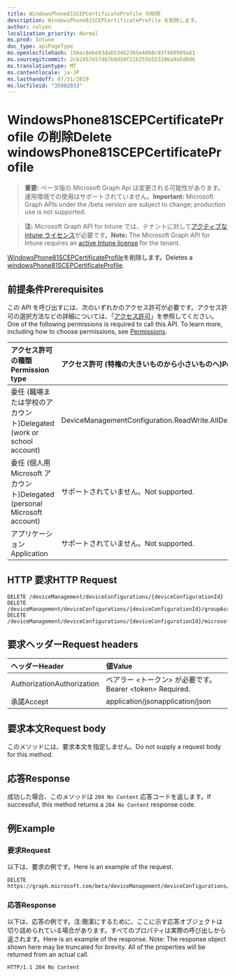 ```yaml
---
title: WindowsPhone81SCEPCertificateProfile の削除
description: WindowsPhone81SCEPCertificateProfile を削除します。
author: rolyon
localization_priority: Normal
ms.prod: Intune
doc_type: apiPageType
ms.openlocfilehash: 156ec8ebe93dab534b2365e40b0c93f488909a81
ms.sourcegitcommit: 2c62457e57467b8d50f21b255b553106a9a5d8d6
ms.translationtype: MT
ms.contentlocale: ja-JP
ms.lasthandoff: 07/31/2019
ms.locfileid: "35982033"
---
```

# <a name="delete-windowsphone81scepcertificateprofile"></a><span data-ttu-id="af495-103">WindowsPhone81SCEPCertificateProfile の削除</span><span class="sxs-lookup"><span data-stu-id="af495-103">Delete windowsPhone81SCEPCertificateProfile</span></span>

> <span data-ttu-id="af495-104">**重要:** ベータ版の Microsoft Graph Api は変更される可能性があります。運用環境での使用はサポートされていません。</span><span class="sxs-lookup"><span data-stu-id="af495-104">**Important:** Microsoft Graph APIs under the /beta version are subject to change; production use is not supported.</span></span>

> <span data-ttu-id="af495-105">**注:** Microsoft Graph API for Intune では、テナントに対して[アクティブな intune ライセンス](https://go.microsoft.com/fwlink/?linkid=839381)が必要です。</span><span class="sxs-lookup"><span data-stu-id="af495-105">**Note:** The Microsoft Graph API for Intune requires an [active Intune license](https://go.microsoft.com/fwlink/?linkid=839381) for the tenant.</span></span>

<span data-ttu-id="af495-106">[WindowsPhone81SCEPCertificateProfile](../resources/intune-deviceconfig-windowsphone81scepcertificateprofile.md)を削除します。</span><span class="sxs-lookup"><span data-stu-id="af495-106">Deletes a [windowsPhone81SCEPCertificateProfile](../resources/intune-deviceconfig-windowsphone81scepcertificateprofile.md).</span></span>

## <a name="prerequisites"></a><span data-ttu-id="af495-107">前提条件</span><span class="sxs-lookup"><span data-stu-id="af495-107">Prerequisites</span></span>
<span data-ttu-id="af495-p101">この API を呼び出すには、次のいずれかのアクセス許可が必要です。アクセス許可の選択方法などの詳細については、「[アクセス許可](/graph/permissions-reference)」を参照してください。</span><span class="sxs-lookup"><span data-stu-id="af495-p101">One of the following permissions is required to call this API. To learn more, including how to choose permissions, see [Permissions](/graph/permissions-reference).</span></span>

|<span data-ttu-id="af495-110">アクセス許可の種類</span><span class="sxs-lookup"><span data-stu-id="af495-110">Permission type</span></span>|<span data-ttu-id="af495-111">アクセス許可 (特権の大きいものから小さいものへ)</span><span class="sxs-lookup"><span data-stu-id="af495-111">Permissions (from most to least privileged)</span></span>|
|:---|:---|
|<span data-ttu-id="af495-112">委任 (職場または学校のアカウント)</span><span class="sxs-lookup"><span data-stu-id="af495-112">Delegated (work or school account)</span></span>|<span data-ttu-id="af495-113">DeviceManagementConfiguration.ReadWrite.All</span><span class="sxs-lookup"><span data-stu-id="af495-113">DeviceManagementConfiguration.ReadWrite.All</span></span>|
|<span data-ttu-id="af495-114">委任 (個人用 Microsoft アカウント)</span><span class="sxs-lookup"><span data-stu-id="af495-114">Delegated (personal Microsoft account)</span></span>|<span data-ttu-id="af495-115">サポートされていません。</span><span class="sxs-lookup"><span data-stu-id="af495-115">Not supported.</span></span>|
|<span data-ttu-id="af495-116">アプリケーション</span><span class="sxs-lookup"><span data-stu-id="af495-116">Application</span></span>|<span data-ttu-id="af495-117">サポートされていません。</span><span class="sxs-lookup"><span data-stu-id="af495-117">Not supported.</span></span>|

## <a name="http-request"></a><span data-ttu-id="af495-118">HTTP 要求</span><span class="sxs-lookup"><span data-stu-id="af495-118">HTTP Request</span></span>
<!-- {
  "blockType": "ignored"
}
-->
``` http
DELETE /deviceManagement/deviceConfigurations/{deviceConfigurationId}
DELETE /deviceManagement/deviceConfigurations/{deviceConfigurationId}/groupAssignments/{deviceConfigurationGroupAssignmentId}/deviceConfiguration
DELETE /deviceManagement/deviceConfigurations/{deviceConfigurationId}/microsoft.graph.windowsDomainJoinConfiguration/networkAccessConfigurations/{deviceConfigurationId}
```

## <a name="request-headers"></a><span data-ttu-id="af495-119">要求ヘッダー</span><span class="sxs-lookup"><span data-stu-id="af495-119">Request headers</span></span>
|<span data-ttu-id="af495-120">ヘッダー</span><span class="sxs-lookup"><span data-stu-id="af495-120">Header</span></span>|<span data-ttu-id="af495-121">値</span><span class="sxs-lookup"><span data-stu-id="af495-121">Value</span></span>|
|:---|:---|
|<span data-ttu-id="af495-122">Authorization</span><span class="sxs-lookup"><span data-stu-id="af495-122">Authorization</span></span>|<span data-ttu-id="af495-123">ベアラー &lt;トークン&gt; が必要です。</span><span class="sxs-lookup"><span data-stu-id="af495-123">Bearer &lt;token&gt; Required.</span></span>|
|<span data-ttu-id="af495-124">承諾</span><span class="sxs-lookup"><span data-stu-id="af495-124">Accept</span></span>|<span data-ttu-id="af495-125">application/json</span><span class="sxs-lookup"><span data-stu-id="af495-125">application/json</span></span>|

## <a name="request-body"></a><span data-ttu-id="af495-126">要求本文</span><span class="sxs-lookup"><span data-stu-id="af495-126">Request body</span></span>
<span data-ttu-id="af495-127">このメソッドには、要求本文を指定しません。</span><span class="sxs-lookup"><span data-stu-id="af495-127">Do not supply a request body for this method.</span></span>

## <a name="response"></a><span data-ttu-id="af495-128">応答</span><span class="sxs-lookup"><span data-stu-id="af495-128">Response</span></span>
<span data-ttu-id="af495-129">成功した場合、このメソッドは `204 No Content` 応答コードを返します。</span><span class="sxs-lookup"><span data-stu-id="af495-129">If successful, this method returns a `204 No Content` response code.</span></span>

## <a name="example"></a><span data-ttu-id="af495-130">例</span><span class="sxs-lookup"><span data-stu-id="af495-130">Example</span></span>

### <a name="request"></a><span data-ttu-id="af495-131">要求</span><span class="sxs-lookup"><span data-stu-id="af495-131">Request</span></span>
<span data-ttu-id="af495-132">以下は、要求の例です。</span><span class="sxs-lookup"><span data-stu-id="af495-132">Here is an example of the request.</span></span>
``` http
DELETE https://graph.microsoft.com/beta/deviceManagement/deviceConfigurations/{deviceConfigurationId}
```

### <a name="response"></a><span data-ttu-id="af495-133">応答</span><span class="sxs-lookup"><span data-stu-id="af495-133">Response</span></span>
<span data-ttu-id="af495-p102">以下は、応答の例です。注:簡潔にするために、ここに示す応答オブジェクトは切り詰められている場合があります。すべてのプロパティは実際の呼び出しから返されます。</span><span class="sxs-lookup"><span data-stu-id="af495-p102">Here is an example of the response. Note: The response object shown here may be truncated for brevity. All of the properties will be returned from an actual call.</span></span>
``` http
HTTP/1.1 204 No Content
```





